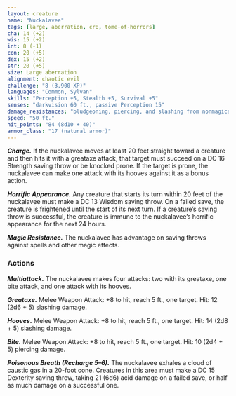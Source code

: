 ```yaml
---
layout: creature
name: "Nuckalavee"
tags: [large, aberration, cr8, tome-of-horrors]
cha: 14 (+2)
wis: 15 (+2)
int: 8 (-1)
con: 20 (+5)
dex: 15 (+2)
str: 20 (+5)
size: Large aberration
alignment: chaotic evil
challenge: "8 (3,900 XP)"
languages: "Common, Sylvan"
skills: "Perception +5, Stealth +5, Survival +5"
senses: "darkvision 60 ft., passive Perception 15"
damage_resistances: "bludgeoning, piercing, and slashing from nonmagical weapons"
speed: "50 ft."
hit_points: "84 (8d10 + 40)"
armor_class: "17 (natural armor)"
---
```


***Charge.*** If the nuckalavee moves at least 20 feet straight toward a
creature and then hits it with a greataxe attack, that target must succeed
on a DC 16 Strength saving throw or be knocked prone. If the target is
prone, the nuckalavee can make one attack with its hooves against it as a
bonus action.

***Horrific Appearance.*** Any creature that starts its turn within 20 feet
of the nuckalavee must make a DC 13 Wisdom saving throw. On a failed
save, the creature is frightened until the start of its next turn. If a creature’s
saving throw is successful, the creature is immune to the nuckalavee’s
horrific appearance for the next 24 hours.

***Magic Resistance.*** The nuckalavee has advantage on saving throws
against spells and other magic effects.

### Actions

***Multiattack.*** The nuckalavee makes four attacks: two with its greataxe,
one bite attack, and one attack with its hooves.

***Greataxe.*** Melee Weapon Attack: +8 to hit, reach 5 ft., one target. Hit:
12 (2d6 + 5) slashing damage.

***Hooves.*** Melee Weapon Attack: +8 to hit, reach 5 ft., one target. Hit: 14
(2d8 + 5) slashing damage.

***Bite.*** Melee Weapon Attack: +8 to hit, reach 5 ft., one target. Hit: 10
(2d4 + 5) piercing damage.

***Poisonous Breath (Recharge 5–6).*** The nuckalavee exhales a cloud of
caustic gas in a 20-foot cone. Creatures in this area must make a DC 15
Dexterity saving throw, taking 21 (6d6) acid damage on a failed save, or
half as much damage on a successful one.
